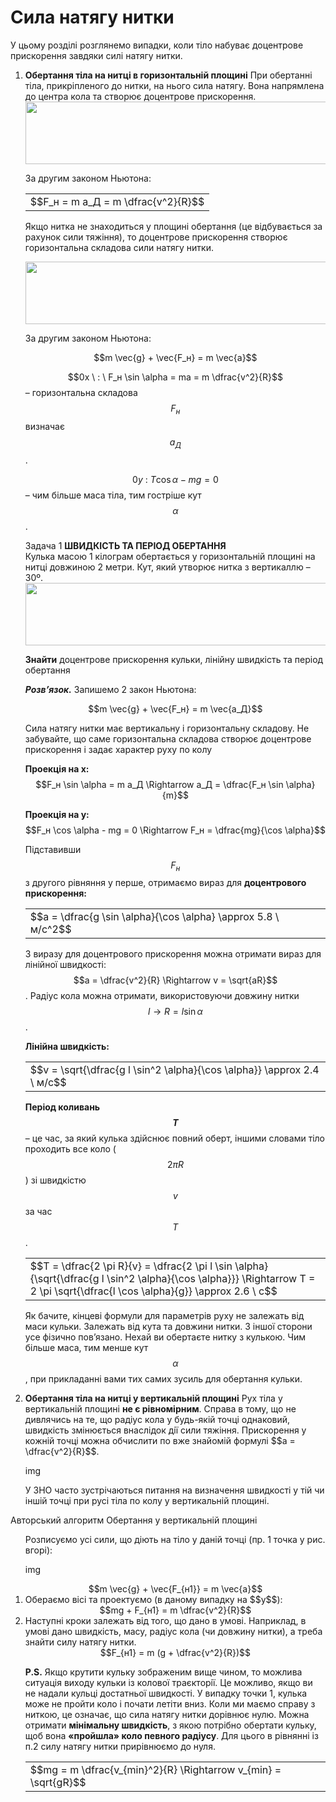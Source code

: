 # Сила натягу нитки

У цьому роздiлi розглянемо випадки, коли тiло набуває доцентрове прискорення завдяки силi натягу нитки.

<ol>
<span class="p1"><b><li>
Обертання тiла на нитцi в горизонтальнiй площинi</b></span>
При обертаннi тiла, прикрiпленого до нитки, на нього сила натягу. Вона напрямлена до центра кола та створює доцентрове прискорення.

<div class="space"><img class="image" width="674" height="100" src="https://rawgit.com/chudaol/ed-era-book-physics/master/images/chapter_6/5.png"></div>

За другим законом Ньютона:

<div class="centered-table-wrapper">
<table class="centered-table">
<tr class="eq">
<td class="eq">
<p1>$$F_н = m a_Д = m \dfrac{v^2}{R}$$</p1>
</td>
</tr>
</table></div>

Якщо нитка не знаходиться у площинi обертання (це вiдбувається за рахунок сили тяжiння), то доцентрове прискорення створює горизонтальна складова сили натягу нитки.

<div class="space"><img class="image" width="674" height="100" src="https://rawgit.com/chudaol/ed-era-book-physics/master/images/chapter_6/6.png"></div>

За другим законом Ньютона:

<div align="center">$$m \vec{g} + \vec{F_н} = m \vec{a}$$</div>

$$0x \ : \ F_н \sin \alpha = ma = m \dfrac{v^2}{R}$$ – горизонтальна складова $$F_н$$ визначає $$a_Д$$.

$$0y \ : \ T \cos \alpha - mg = 0$$ – чим бiльше маса тiла, тим гострiше кут $$\alpha$$.

<div class="task-wrap">
<span class="task">Задача 1</span> <b>ШВИДКIСТЬ ТА ПЕРIОД ОБЕРТАННЯ</b>
<div class="task-text">
Кулька масою 1 кiлограм обертається у горизонтальнiй площинi на нитцi довжиною 2 метри. Кут, який утворює нитка з вертикаллю – 30º.

<div class="space"><img class="image" width="674" height="100" src="https://rawgit.com/chudaol/ed-era-book-physics/master/images/chapter_6/7.png"></div>

<b>Знайти</b> доцентрове прискорення кульки, лiнiйну швидкiсть та перiод обертання

<b><i>Розв’язок.</i></b> Запишемо 2 закон Ньютона:

<div align="center">$$m \vec{g} + \vec{F_н} = m \vec{a_Д}$$</div>

Сила натягу нитки має вертикальну i горизонтальну складову. Не забувайте, що саме горизонтальна складова створює доцентрове прискорення i задає характер руху по колу

<b>Проекцiя на x:</b> $$F_н \sin \alpha = m a_Д \Rightarrow a_Д = \dfrac{F_н \sin \alpha}{m}$$

<b>Проекцiя на y:</b> $$F_н \cos \alpha - mg = 0 \Rightarrow F_н = \dfrac{mg}{\cos \alpha}$$

Пiдставивши $$F_н$$ з другого рiвняння у перше, отримаємо вираз для <b>доцентрового прискорення:</b>

<div class="centered-table-wrapper">
<table class="centered-table">
<tr class="eq">
<td class="eq">
<p1>$$a = \dfrac{g \sin \alpha}{\cos \alpha} \approx 5.8 \ м/c^2$$</p1>
</td>
</tr>
</table></div>

З виразу для доцентрового прискорення можна отримати вираз для лiнiйної швидкостi: $$a = \dfrac{v^2}{R} \Rightarrow v = \sqrt{aR}$$. Радiус кола можна отримати, використовуючи
довжину нитки $$l \rightarrow R = l \sin \alpha$$.

<b>Лiнiйна швидкiсть:</b>

<div class="centered-table-wrapper">
<table class="centered-table">
<tr class="eq">
<td class="eq">
<p1>$$v = \sqrt{\dfrac{g l \sin^2 \alpha}{\cos \alpha}} \approx 2.4 \ м/с$$</p1>
</td>
</tr>
</table></div>

<b>Перiод коливань $$T$$</b> – це час, за який кулька здiйснює повний оберт, iншими словами тiло проходить все коло ($$2 \pi R$$) зі швидкістю $$v$$ за час $$T$$.

<div class="centered-table-wrapper">
<table class="centered-table">
<tr class="eq">
<td class="eq">
<p1>$$T = \dfrac{2 \pi R}{v} = \dfrac{2 \pi l \sin \alpha}{\sqrt{\dfrac{g l \sin^2 \alpha}{\cos \alpha}}} \Rightarrow T = 2 \pi \sqrt{\dfrac{l \cos \alpha}{g}} \approx 2.6 \ c$$</p1>
</td>
</tr>
</table></div>
</div>
</div>

Як бачите, кiнцевi формули для параметрiв руху не залежать вiд маси кульки. Залежать вiд кута та довжини нитки. З iншої сторони усе фiзично пов’язано. Нехай ви обертаєте нитку з кулькою. Чим бiльше маса, тим менше кут $$\alpha$$, при прикладаннi вами тих самих зусиль для обертання кульки.
</li>
<span class="p1"><b><li>
Обертання тiла на нитцi у вертикальнiй площинi</b></span>
Рух тiла у вертикальнiй площинi <b>не є рiвномiрним</b>. Справа в тому, що не дивлячись на те, що радiус кола у будь-якiй точцi однаковий, швидкiсть змiнюється внаслiдок дiї сили тяжiння. Прискорення у кожнiй точцi можна обчислити по вже знайомiй формулi $$a = \dfrac{v^2}{R}$$.

img

У ЗНО часто зустрiчаються питання на визначення швидкостi у тiй чи iншiй точцi при русi тiла по колу у вертикальнiй площинi.

</ol>

<div class="alg-wrap">
<span class="alg">Авторський алгоритм</span> Обертання у вертикальнiй площинi
<div class="alg-text">
<ol>
Розписуємо усi сили, що дiють на тiло у данiй точцi (пр. 1 точка у рис. вгорi):

img

<div align="center">$$m \vec{g} + \vec{F_{н1}} = m \vec{a}$$</div>
</li>
<b><li></b>
Обераємо вiсi та проектуємо (в даному випадку на $$y$$):

<div align="center">$$mg + F_{н1} = m \dfrac{v^2}{R}$$</div>
</li>
<b><li></b>
Наступнi кроки залежать вiд того, що дано в умовi. Наприклад, в умовi дано швидкiсть, масу, радiус кола (чи довжину нитки), а треба знайти силу натягу нитки.

<div align="center">$$F_{н1} = m (g + \dfrac{v^2}{R})$$</div>

<b>P.S.</b> Якщо крутити кульку зображеним вище чином, то можлива ситуацiя виходу кульки iз колової траєкторiї. Це можливо, якщо ви не надали кульцi достатньої швидкостi. У випадку точки 1, кулька може не пройти коло i почати летiти вниз. Коли ми маємо справу з ниткою, це означає, що сила натягу нитки дорiвнює нулю. Можна отримати <b>мiнiмальну швидкiсть</b>, з якою потрiбно обертати кульку, щоб вона <b>«пройшла» коло певного радiусу</b>. Для цього в рiвняннi iз п.2 силу натягу нитки прирiвнюємо до нуля.

<div class="centered-table-wrapper">
<table class="centered-table">
<tr class="eq">
<td class="eq">
<p1>$$mg = m \dfrac{v_{min}^2}{R} \Rightarrow v_{min} = \sqrt{gR}$$</p1>
</td>
</tr>
</table></div>
</div>
</div>
</li>
</ol>
</div>
</div>